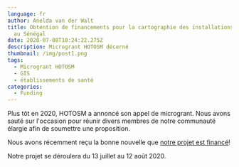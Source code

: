 ```yaml
---
language: fr
author: Anelda van der Walt
title: Obtention de financements pour la cartographie des installations durgence
  au Sénégal
date: 2020-07-08T10:24:22.275Z
description: Microgrant HOTOSM décerné
thumbnail: /img/post1.png
tags:
  - Microgrant HOTOSM
  - GIS
  - établissements de santé
categories:
  - Funding
---
```

Plus tôt en 2020, HOTOSM a annoncé son appel de microgrant. Nous avons sauté sur l'occasion pour réunir divers membres de notre communauté élargie afin de soumettre une proposition.

Nous avons récemment reçu la bonne nouvelle que [notre projet est financé](https://www.hotosm.org/updates/second-round-of-rapid-response-micrograntees-announced/)!

Notre projet se déroulera du 13 juillet au 12 août 2020.
